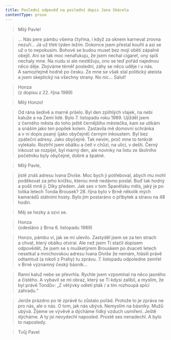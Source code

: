 ```yaml
---
title: Poslední odpověď na poslední dopis Jana Skácela
contentType: prose
---
```


> Milý Pavle!

> … Nás pere pámbu všema čtyřma, i když za oknem karneval zrovna nezuří… Já už třetí týden ležím. Dokonce jsem přestal kouřit a asi se už o to nepokusím. Bohové se budou muset bez mojí oběti zápalné obejít. Ani se tak moc nenafukuju, že jsem nechal cigaret, ony spíš nechaly mne. Na nudu si ale nestěžuju, ono se teď pořád najednou něco děje. Zbýváme téměř poslední, záhy se něco uděje i u nás. A samozřejmě hodně po česku. Ze mne se však stal politický ateista a jsem skeptický na všechny strany. No nic… Salut!

> Honza  
> (z dopisu z 22. října 1989)

> Milý Honzo!

> Od rána šedivě a marně pršelo. Byl den zplihlých vlajek, na nebi kaluže a na Zemi lidé. Bylo 7. listopadu roku 1989. Ujížděl jsem z černého města do toho ještě černějšího městečka, kam se utíkám a snáším jako ten popílek kolem. Zastavila mě domovní schránka a v ní dopis psaný (jako obyčejně) černým inkoustem. Byl bez zpáteční adresy. Jako obyčejně. Tak nevím, proč mne to tenkrát vylekalo. Roztrhl jsem obálku a četl v chůzi, na ulici, v dešti. Černý inkoust se rozpíjel, byl marný den, ale novinky na listu ze školního početníku byly obyčejné, dobré a špatné.

> Milý Pavle,

> jistě znáš adresu Ivana Diviše. Moc bych ji potřeboval, abych mu mohl poděkovat za jeho knížku, kterou mně nedávno poslal. Buď tak hodný a pošli mně ji. Díky předem. Jak ses v tom Španělsku měls, jaký je po tolika letech Tonda Brousek? 28. října bylo v Brně několik mých kamarádů státními hosty. Bylo jim postaráno o příbytek a stravu na 48 hodin.

> Měj se hezky a ozvi se.

> Honza  
> (odesláno z Brna 6. listopadu 1989)

> Honzo, pámbu ví, jak se mi ulevilo. Zastyděl jsem se za ten strach a chvat, který obálku otvíral. Ale než jsem Ti stačil dopisem odpovědět, že jsem se s mušketýrem Brouskem po dvaceti letech nesetkal a mnichovskou adresu Ivana Diviše že nemám, hlásili právě odtamtud (a nikoli z Prahy) tu zprávu. 7. listopadu odpoledne zemřel v Brně významný český básník…

> Ranní kaluž nebe se převrhla. Rychle jsem vzpomínal na něco jasného a čistého. A vybavil se mi obraz, který se Ti kdysi zalíbil, a myslím, že byl právě Tondův: „Z větývky odletí pták / a tím rozhoupá spící zahradu.“

> Jenže prázdno po té zprávě tu zůstalo pořád. Protože to je zpráva ne pro nás, ale o nás. O tom, jak nás ubývá. Nemyslím na básníky. Mužů ubývá. Žijeme ve vývěvě a dýcháme řídký vzduch usmíření. Ještě dýcháme. A ty jsi nevydechl naposled. Prostě ses nenadechl. A bylo to naposledy.

> Tvůj Pavel
